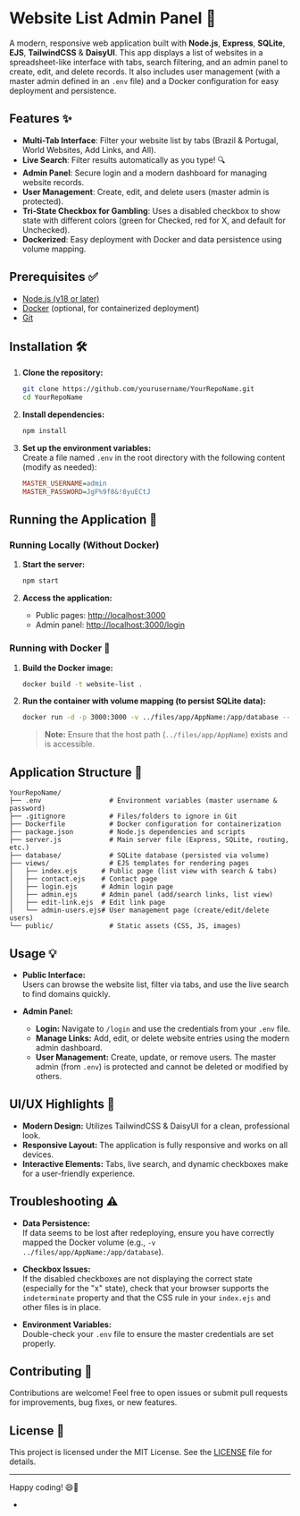 # Website List Admin Panel 🚀

A modern, responsive web application built with **Node.js**, **Express**, **SQLite**, **EJS**, **TailwindCSS** & **DaisyUI**. This app displays a list of websites in a spreadsheet-like interface with tabs, search filtering, and an admin panel to create, edit, and delete records. It also includes user management (with a master admin defined in an `.env` file) and a Docker configuration for easy deployment and persistence.

## Features ✨

- **Multi-Tab Interface**: Filter your website list by tabs (Brazil & Portugal, World Websites, Add Links, and All).
- **Live Search**: Filter results automatically as you type! 🔍
- **Admin Panel**: Secure login and a modern dashboard for managing website records.
- **User Management**: Create, edit, and delete users (master admin is protected).
- **Tri-State Checkbox for Gambling**: Uses a disabled checkbox to show state with different colors (green for Checked, red for X, and default for Unchecked).
- **Dockerized**: Easy deployment with Docker and data persistence using volume mapping.

## Prerequisites ✅

- [Node.js (v18 or later)](https://nodejs.org/)
- [Docker](https://www.docker.com/) (optional, for containerized deployment)
- [Git](https://git-scm.com/)

## Installation 🛠️

1. **Clone the repository:**

   ```bash
   git clone https://github.com/yourusername/YourRepoName.git
   cd YourRepoName
   ```

2. **Install dependencies:**

   ```bash
   npm install
   ```

3. **Set up the environment variables:**  
   Create a file named `.env` in the root directory with the following content (modify as needed):

   ```ini
   MASTER_USERNAME=admin
   MASTER_PASSWORD=JgF%9f8&!8yuECtJ
   ```

## Running the Application 🚀

### Running Locally (Without Docker)

1. **Start the server:**

   ```bash
   npm start
   ```

2. **Access the application:**

   - Public pages: [http://localhost:3000](http://localhost:3000)
   - Admin panel: [http://localhost:3000/login](http://localhost:3000/login)

### Running with Docker 🐳

1. **Build the Docker image:**

   ```bash
   docker build -t website-list .
   ```

2. **Run the container with volume mapping (to persist SQLite data):**

   ```bash
   docker run -d -p 3000:3000 -v ../files/app/AppName:/app/database --name website-list website-list
   ```

   > **Note:** Ensure that the host path (`../files/app/AppName`) exists and is accessible.

## Application Structure 📂

```
YourRepoName/
├── .env                 # Environment variables (master username & password)
├── .gitignore           # Files/folders to ignore in Git
├── Dockerfile           # Docker configuration for containerization
├── package.json         # Node.js dependencies and scripts
├── server.js            # Main server file (Express, SQLite, routing, etc.)
├── database/            # SQLite database (persisted via volume)
├── views/               # EJS templates for rendering pages
│   ├── index.ejs      # Public page (list view with search & tabs)
│   ├── contact.ejs    # Contact page
│   ├── login.ejs      # Admin login page
│   ├── admin.ejs      # Admin panel (add/search links, list view)
│   ├── edit-link.ejs  # Edit link page
│   └── admin-users.ejs# User management page (create/edit/delete users)
└── public/              # Static assets (CSS, JS, images)
```

## Usage 💡

- **Public Interface:**  
  Users can browse the website list, filter via tabs, and use the live search to find domains quickly.

- **Admin Panel:**
  - **Login:** Navigate to `/login` and use the credentials from your `.env` file.
  - **Manage Links:** Add, edit, or delete website entries using the modern admin dashboard.
  - **User Management:** Create, update, or remove users. The master admin (from `.env`) is protected and cannot be deleted or modified by others.

## UI/UX Highlights 🎨

- **Modern Design:** Utilizes TailwindCSS & DaisyUI for a clean, professional look.
- **Responsive Layout:** The application is fully responsive and works on all devices.
- **Interactive Elements:** Tabs, live search, and dynamic checkboxes make for a user-friendly experience.

## Troubleshooting ⚠️

- **Data Persistence:**  
  If data seems to be lost after redeploying, ensure you have correctly mapped the Docker volume (e.g., `-v ../files/app/AppName:/app/database`).

- **Checkbox Issues:**  
  If the disabled checkboxes are not displaying the correct state (especially for the "x" state), check that your browser supports the `indeterminate` property and that the CSS rule in your `index.ejs` and other files is in place.

- **Environment Variables:**  
  Double-check your `.env` file to ensure the master credentials are set properly.

## Contributing 🤝

Contributions are welcome! Feel free to open issues or submit pull requests for improvements, bug fixes, or new features.

## License 📄

This project is licensed under the MIT License. See the [LICENSE](LICENSE) file for details.

---

Happy coding! 😄🚀

-

